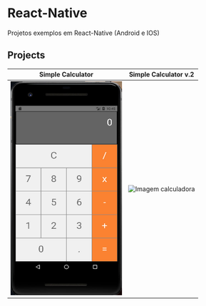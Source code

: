 # React-Native
Projetos exemplos em React-Native (Android e IOS)

## Projects

<table>
  <thead>
  <tr>
    <th>Simple Calculator </th>
    <th>Simple Calculator v.2</th>
  </tr>
  <thead>
  <tbody>
  <tr>
   <td><img src="https://github.com/J-Barboza/React-Native/blob/main/images/simpleCalculator.jpg" alt="Imagem calculadora" style="height: 480px; width: 250px"></td>
  <td><img src="https://user-images.githubusercontent.com/90610113/180443686-afdbbbc4-efde-4a73-bb54-4d2bd9f5c324.jpg" alt="Imagem calculadora" style="height: 480px; width: 250px"></td>
  </tr>
  </tbody>
  
